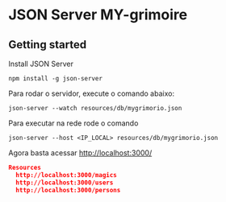 # JSON Server MY-grimoire


## Getting started

Install JSON Server 

```
npm install -g json-server
```

Para rodar o servidor, execute o comando abaixo:
```
json-server --watch resources/db/mygrimorio.json
```

Para executar na rede rode o comando

```
json-server --host <IP_LOCAL> resources/db/mygrimorio.json
```

Agora basta acessar [http://localhost:3000/](http://localhost:3000/)

```json
Resources
  http://localhost:3000/magics
  http://localhost:3000/users
  http://localhost:3000/persons

```
